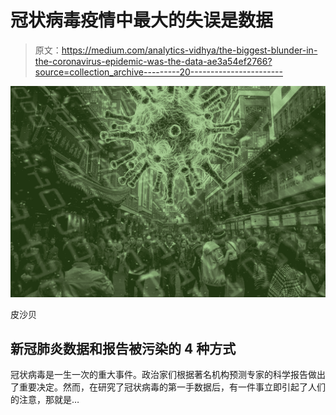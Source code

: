 # 冠状病毒疫情中最大的失误是数据

> 原文：<https://medium.com/analytics-vidhya/the-biggest-blunder-in-the-coronavirus-epidemic-was-the-data-ae3a54ef2766?source=collection_archive---------20----------------------->

![](img/52817f33577cc43ab5e544cc5cdf5e8b.png)

皮沙贝

## 新冠肺炎数据和报告被污染的 4 种方式

冠状病毒是一生一次的重大事件。政治家们根据著名机构预测专家的科学报告做出了重要决定。然而，在研究了冠状病毒的第一手数据后，有一件事立即引起了人们的注意，那就是…
